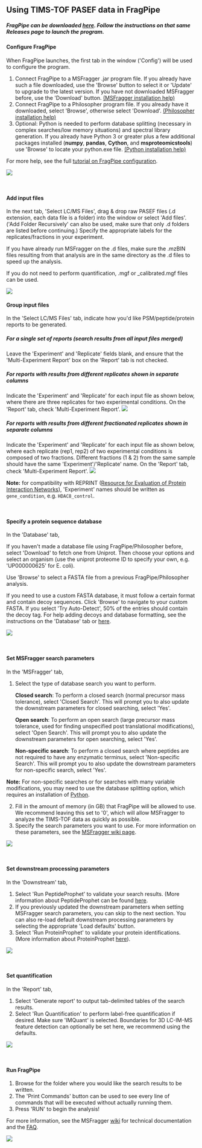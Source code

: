 ## Using TIMS-TOF PASEF data in FragPipe

##### FragPipe can be downloaded [here](https://github.com/Nesvilab/FragPipe/releases). Follow the instructions on that same Releases page to launch the program.

#### Configure FragPipe
When FragPipe launches, the first tab in the window ('Config') will be used to configure the program.
1. Connect FragPipe to a MSFragger .jar program file. If you already have such a file downloaded, use the 'Browse' button to select it or 'Update' to upgrade to the latest version. If you have not downloaded MSFragger before, use the 'Download' button. [(MSFragger installation help)](http://msfragger.nesvilab.org/tutorial_setup_fragpipe.html#install-update-or-use-an-already-downloaded-version-of-msfragger)
2. Connect FragPipe to a Philosopher program file. If you already have it downloaded, select 'Browse', otherwise select 'Download'. [(Philosopher installation help)](http://msfragger.nesvilab.org/tutorial_setup_fragpipe.html#install-update-or-use-an-already-downloaded-version-of-philosopher)
3. Optional: Python is needed to perform database splitting (necessary in complex searches/low memory situations) and spectral library generation. If you already have Python 3 or greater plus a few additional packages installed (**numpy**, **pandas**, **Cython**, and **msproteomicstools**) use 'Browse' to locate your python.exe file. [(Python installation help)](https://msfragger.nesvilab.org/tutorial_setup_fragpipe.html#optional-install-update-or-use-an-already-installed-version-of-python) 

For more help, see the full [tutorial on FragPipe configuration](https://msfragger.nesvilab.org/tutorial_setup_fragpipe.html).

![](https://raw.githubusercontent.com/Nesvilab/MSFragger/master/images/fragpipe_pasef_1.png)
 
 <br>

#### Add input files
In the next tab, 'Select LC/MS Files', drag & drop raw PASEF files (.d extension, each data file is a folder) into the window or select 'Add files'. ('Add Folder Recursively' can also be used, make sure that only .d folders are listed before continuing.)
Specify the appropriate labels for the replicates/fractions in your experiment.

If you have already run MSFragger on the .d files, make sure the .mzBIN files resulting from that analysis are in the same directory as the .d files to speed up the analysis.

If you do not need to perform quantification, .mgf or \_calibrated.mgf files can be used. 

![](https://raw.githubusercontent.com/Nesvilab/MSFragger/master/images/fragpipe_pasef_2.png)

#### Group input files
In the 'Select LC/MS Files' tab, indicate how you'd like PSM/peptide/protein reports to be generated.

##### For a single set of reports (search results from all input files merged)
Leave the 'Experiment' and 'Replicate' fields blank, and ensure that the 'Multi-Experiment Report' box on the 'Report' tab is not checked.

##### For reports with results from different replicates shown in separate columns
Indicate the 'Experiment' and 'Replicate' for each input file as shown below, where there are three replicates for two experimental conditions. On the 'Report' tab, check 'Multi-Experiment Report'. 
![](https://raw.githubusercontent.com/Nesvilab/MSFragger/master/images/specify_replicates_pasef.png)

##### For reports with results from different fractionated replicates shown in separate columns
Indicate the 'Experiment' and 'Replicate' for each input file as shown below, where each replicate (rep1, rep2) of two experimental conditions is composed of two fractions. Different fractions (1 & 2) from the same sample should have the same 'Experiment'/'Replicate' name. On the 'Report' tab, check 'Multi-Experiment Report'.
![](https://raw.githubusercontent.com/Nesvilab/MSFragger/master/images/specify_fractions_pasef.png)
<br>

**Note:** for compatibility with REPRINT ([Resource for Evaluation of Protein Interaction Networks](https://reprint-apms.org/)), 'Experiment' names should be written as `gene_condition`, e.g. `HDAC8_control`.

<br>

#### Specify a protein sequence database
In the 'Database' tab,

If you haven't made a database file using FragPipe/Philosopher before, select 'Download' to fetch one from Uniprot. Then choose your options and select an organism (use the uniprot proteome ID to specify your own, e.g. 'UP000000625' for E. coli).

Use 'Browse' to select a FASTA file from a previous FragPipe/Philosopher analysis.

If you need to use a custom FASTA database, it must follow a certain format and contain decoy sequences. Click 'Browse' to navigate to your custom FASTA. If you select 'Try Auto-Detect', 50% of the entries should contain the decoy tag. For help adding decoys and database formatting, see the instructions on the 'Database' tab or [here](https://github.com/Nesvilab/philosopher/wiki/Database).


![](https://raw.githubusercontent.com/Nesvilab/MSFragger/master/images/fragpipe_pasef_3.png)

<br>

#### Set MSFragger search parameters
In the 'MSFragger' tab,
1. Select the type of database search you want to perform.

   **Closed search**: To perform a closed search (normal precursor mass tolerance), select 'Closed Search'. This will prompt you to also update the downstream parameters for closed searching, select 'Yes'.

   **Open search**: To perform an open search (large precursor mass tolerance, used for finding unspecified post translational modifications), select 'Open Search'. This will prompt you to also update the downstream parameters for open searching, select 'Yes'.

   **Non-specific search**: To perform a closed search where peptides are not required to have any enzymatic terminus, select 'Non-specific Search'. This will prompt you to also update the downstream parameters for non-specific search, select 'Yes'. 
   
**Note:** For non-specific searches or for searches with many variable modifications, you may need to use the database splitting option, which requires an installation of [Python](https://msfragger.nesvilab.org/tutorial_setup_fragpipe.html#optional-install-update-or-use-an-already-installed-version-of-python).
   
 2. Fill in the amount of memory (in GB) that FragPipe will be allowed to use. We recommend leaving this set to '0', which will allow MSFragger to analyze the TIMS-TOF data as quickly as possible.
 3. Specify the search parameters you want to use. For more information on these parameters, see the [MSFragger wiki page](https://github.com/Nesvilab/MSFragger/wiki/Setting-the-Parameters).
 
![](https://raw.githubusercontent.com/Nesvilab/MSFragger/master/images/fragpipe_pasef_4.png)
 
 
 <br>
 

#### Set downstream processing parameters
In the 'Downstream' tab,
1. Select 'Run PeptideProphet' to validate your search results. (More information about PeptideProphet can be found [here](http://peptideprophet.sourceforge.net/).
2. If you previously updated the downstream parameters when setting MSFragger search parameters, you can skip to the next section. You can also re-load default downstream processing parameters by selecting the appropriate 'Load defaults' button.
3. Select 'Run ProteinProphet' to validate your protein identifications. (More information about ProteinProphet [here](http://proteinprophet.sourceforge.net/)).


![](https://raw.githubusercontent.com/Nesvilab/MSFragger/master/images/fragpipe_pasef_5.png)

<br>

#### Set quantification
In the 'Report' tab,
1. Select 'Generate report' to output tab-delimited tables of the search results.
2. Select 'Run Quantification' to perform label-free quantification if desired. Make sure 'IMQuant' is selected. Boundaries for 3D LC-IM-MS feature detection can optionally be set here, we recommend using the defaults.

![](https://raw.githubusercontent.com/Nesvilab/MSFragger/master/images/fragpipe_pasef_6.png)

 <br>
 
#### Run FragPipe
1. Browse for the folder where you would like the search results to be written.
2. The 'Print Commands' button can be used to see every line of commands that will be executed without actually running them.
3. Press 'RUN' to begin the analysis!

For more information, see the MSFragger [wiki](https://github.com/Nesvilab/MSFragger/wiki) for technical documentation and the [FAQ](https://github.com/Nesvilab/MSFragger/wiki/Frequently-Asked-Questions).


![](https://raw.githubusercontent.com/Nesvilab/MSFragger/master/images/fragpipe_pasef_7.png)

